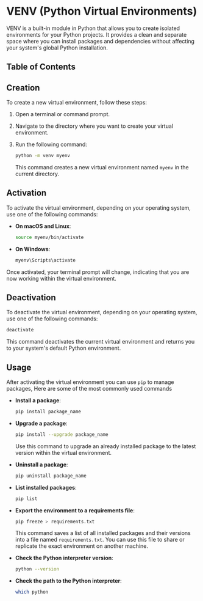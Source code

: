 # VENV (Python Virtual Environments)

VENV is a built-in module in Python that allows you to create isolated environments for your Python projects. It provides a clean and separate space where you can install packages and dependencies without affecting your system's global Python installation.

## Table of Contents

<!-- toc -->

## Creation

To create a new virtual environment, follow these steps:

1. Open a terminal or command prompt.

2. Navigate to the directory where you want to create your virtual environment.

3. Run the following command:

   ```bash
   python -m venv myenv
   ```

   This command creates a new virtual environment named `myenv` in the current directory.

## Activation

To activate the virtual environment, depending on your operating system, use one of the following commands:

- **On macOS and Linux**:

  ```bash
  source myenv/bin/activate
  ```

- **On Windows**:

  ```bash
  myenv\Scripts\activate
  ```

Once activated, your terminal prompt will change, indicating that you are now working within the virtual environment.

## Deactivation

To deactivate the virtual environment, depending on your operating system, use one of the following commands:

  ```bash
  deactivate
  ```

This command deactivates the current virtual environment and returns you to your system's default Python environment.

## Usage

After activating the virtual environment you can use `pip` to manage packages, Here are some of the most commonly used commands

- **Install a package**:

  ```bash
  pip install package_name
  ```

- **Upgrade a package**:

  ```bash
  pip install --upgrade package_name
  ```

  Use this command to upgrade an already installed package to the latest version within the virtual environment.

- **Uninstall a package**:

  ```bash
  pip uninstall package_name
  ```

- **List installed packages**:

  ```bash
  pip list
  ```

- **Export the environment to a requirements file**:

  ```bash
  pip freeze > requirements.txt
  ```

  This command saves a list of all installed packages and their versions into a file named `requirements.txt`. You can use this file to share or replicate the exact environment on another machine.

- **Check the Python interpreter version**:

  ```bash
  python --version
  ```

- **Check the path to the Python interpreter**:

  ```bash
  which python
  ```
